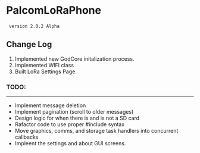 # PalcomLoRaPhone
<code> version 2.0.2 Alpha</code>

<h2>Change Log</h2>
<ol>
<li>Implemented new GodCore initalization process.</li>
<li>Implemented WIFI class</li>
<li>Built LoRa Settings Page.</li>
</ol>

<h3>TODO:</h3>
<hr/>
<ul>
<li>Implement message deletion</li>
<li>Implement pagination (scroll to older messages)</li>
<li>Design logic for when there is and is not a SD card</li>
<li>Rafactor code to use proper #include syntax</li>
<li>Move graphics, comms, and storage task handlers into concurrent callbacks</li>
<li>Impleent the settings and about GUI screens.</li>
</ul>
